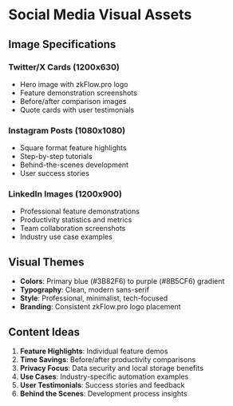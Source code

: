 # Social Media Visual Assets

## Image Specifications

### Twitter/X Cards (1200x630)
- Hero image with zkFlow.pro logo
- Feature demonstration screenshots
- Before/after comparison images
- Quote cards with user testimonials

### Instagram Posts (1080x1080)
- Square format feature highlights
- Step-by-step tutorials
- Behind-the-scenes development
- User success stories

### LinkedIn Images (1200x900)
- Professional feature demonstrations
- Productivity statistics and metrics
- Team collaboration screenshots
- Industry use case examples

## Visual Themes
- **Colors**: Primary blue (#3B82F6) to purple (#8B5CF6) gradient
- **Typography**: Clean, modern sans-serif
- **Style**: Professional, minimalist, tech-focused
- **Branding**: Consistent zkFlow.pro logo placement

## Content Ideas
1. **Feature Highlights**: Individual feature demos
2. **Time Savings**: Before/after productivity comparisons  
3. **Privacy Focus**: Data security and local storage benefits
4. **Use Cases**: Industry-specific automation examples
5. **User Testimonials**: Success stories and feedback
6. **Behind the Scenes**: Development process insights
